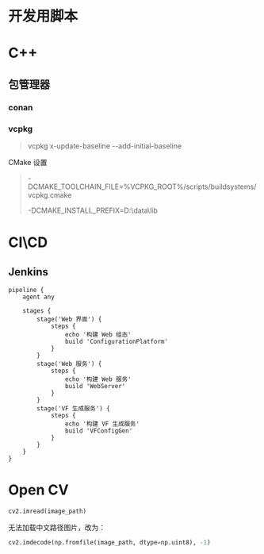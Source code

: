 # 开发用脚本

# C++

## 包管理器

### conan

### vcpkg

> vcpkg x-update-baseline --add-initial-baseline
>

CMake 设置
> -DCMAKE_TOOLCHAIN_FILE=%VCPKG_ROOT%/scripts/buildsystems/vcpkg.cmake
>
> -DCMAKE_INSTALL_PREFIX=D:\data\lib
>

# CI\CD

## Jenkins

```
pipeline {
    agent any

    stages {
        stage('Web 界面') {
            steps {
                echo '构建 Web 组态'
                build 'ConfigurationPlatform'
            }
        }
        stage('Web 服务') {
            steps {
                echo '构建 Web 服务'
                build 'WebServer'
            }
        }
        stage('VF 生成服务') {
            steps {
                echo '构建 VF 生成服务'
                build 'VFConfigGen'
            }
        }
    }
}
```

# Open CV

```python
cv2.imread(image_path)
```

无法加载中文路径图片，改为：

```python
cv2.imdecode(np.fromfile(image_path, dtype=np.uint8), -1)
```